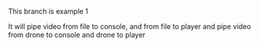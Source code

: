 This branch is example 1

It will pipe video from file to console, and from file to player
and pipe video from drone to console and drone to player
